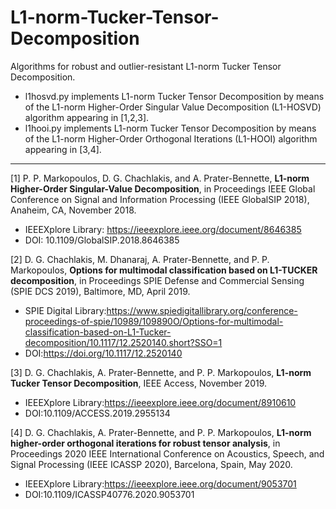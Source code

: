 # L1-norm-Tucker-Tensor-Decomposition
 Algorithms for robust and outlier-resistant L1-norm Tucker Tensor Decomposition.

- l1hosvd.py implements L1-norm Tucker Tensor Decomposition by means of the L1-norm Higher-Order Singular Value Decomposition (L1-HOSVD) algorithm appearing in [1,2,3].
- l1hooi.py implements L1-norm Tucker Tensor Decomposition by means of the L1-norm Higher-Order Orthogonal Iterations (L1-HOOI) algorithm appearing in [3,4].

--------------------------------------------------------
[1] P. P. Markopoulos, D. G. Chachlakis, and A. Prater-Bennette, <strong>L1-norm Higher-Order Singular-Value Decomposition</strong>, in Proceedings IEEE Global Conference on Signal and Information Processing (IEEE GlobalSIP 2018), Anaheim, CA, November 2018.

- IEEEXplore Library: https://ieeexplore.ieee.org/document/8646385 
- DOI: 10.1109/GlobalSIP.2018.8646385

[2] D. G. Chachlakis, M. Dhanaraj, A. Prater-Bennette, and P. P. Markopoulos, <strong>Options for multimodal classification based on L1-TUCKER decomposition</strong>, in Proceedings SPIE Defense and Commercial Sensing (SPIE DCS 2019), Baltimore, MD, April 2019.

- SPIE Digital Library:https://www.spiedigitallibrary.org/conference-proceedings-of-spie/10989/109890O/Options-for-multimodal-classification-based-on-L1-Tucker-decomposition/10.1117/12.2520140.short?SSO=1
- DOI:https://doi.org/10.1117/12.2520140

[3] D. G. Chachlakis, A. Prater-Bennette, and P. P. Markopoulos, <strong>L1-norm Tucker Tensor Decomposition</strong>, IEEE Access, November 2019.

- IEEEXplore Library:https://ieeexplore.ieee.org/document/8910610
- DOI:10.1109/ACCESS.2019.2955134

[4] D. G. Chachlakis, A. Prater-Bennette, and P. P. Markopoulos, <strong>L1-norm higher-order orthogonal iterations for robust tensor analysis</strong>, in Proceedings 2020 IEEE International Conference on Acoustics, Speech, and Signal Processing (IEEE ICASSP 2020), Barcelona, Spain, May 2020.

- IEEEXplore Library:https://ieeexplore.ieee.org/document/9053701
- DOI:10.1109/ICASSP40776.2020.9053701
